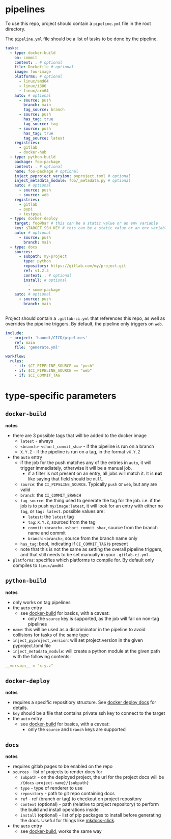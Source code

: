 # pipelines

To use this repo, project should contain a `pipeline.yml` file in the root directory.

The `pipeline.yml` file should be a list of tasks to be done by the pipeline. 

```yml
tasks:
  - type: docker-build
    on: commit
    context: . # optional
    file: Dockefile # optional
    image: foo-image
    platforms: # optional
      - linux/amd64
      - linux/i386
      - linux/arm64
    auto: # optional
      - source: push
        branch: main
        tag_source: branch
      - source: push
        has_tag: true
        tag_source: tag
      - source: push
        has_tag: true
        tag_source: latest
    registries:
      - gitlab
      - docker-hub
  - type: python-build
    package: foo-package
    context: . # optional
    name: foo-package # optional
    inject_pyproject_version: pyproject.toml # optional
    inject_metadata_module: foo/_metadata.py # optional
    auto: # optional
      - source: push
      - source: web
    registries:
      - gitlab
      - pypi
      - testpypi
  - type: docker-deploy
    target: foo@bar # this can be a static value or an env variable
    key: $TARGET_SSH_KEY # this can be a static value or an env variable
    auto: # optional
      - source: push
        branch: main
  - type: docs
    sources:
      - subpath: my-project
        type: python
        repository: https://gitlab.com/my/project.git
        ref: v1.2.3
        context: . # optional
        install: # optional
          - .
          - some-package
    auto: # optional
      - source: push
        branch: main
    
```

Project should contain a `.gitlab-ci.yml` that references this repo, as well as overrides the pipeline triggers.
By default, the pipeline only triggers on `web`.

```yml
include:
  - project: 'haondt/CICD/pipelines'
    ref: main
    file: 'generate.yml'

workflow:
  rules:
    - if: $CI_PIPELINE_SOURCE == "push" 
    - if: $CI_PIPELINE_SOURCE == "web"
    - if: $CI_COMMIT_TAG
```

# type-specific parameters

## `docker-build`

**notes**
- there are 3 possible tags that will be added to the docker image
  - `latest` - always
  - `<branch>-<short_commit_sha>` - if the pipeline is run on a branch
  - `X.Y.Z` - if the pipeline is run on a tag, in the format `vX.Y.Z`
- the `auto` entry
  - if the job for the push matches any of the entries in `auto`, it will trigger immediately, otherwise it will be a manual job.
    - if a filter is not present on an entry, all jobs will match it. It is **not** like saying that field should be `null`.
  - `source`: the `CI_PIPELINE_SOURCE`. Typically `push` or `web`, but any are valid
  - `branch`: the `CI_COMMIT_BRANCH`
  - `tag_source`: the thing used to generate the tag for the job. i.e. if the job is to push `my/image:latest`, it will look for an entry with either no `tag`, or `tag: latest`. possible values are:
    - `latest`: the `latest` tag
    - `tag`: `X.Y.Z`, sourced from the tag
    - `commit`: `<branch>-<short_commit_sha>`, source from the branch name and commit
    - `branch`: `<branch>`, source from the branch name only
  - `has_tag`: bool, indicating if `CI_COMMIT_TAG` is present
  - note that this is not the same as setting the overall pipeline triggers, and that still needs to be set manually in your `.gitlab-ci.yml`.
- `platforms`: specifies which platforms to compile for. By default only compiles to `linux/amd64`

## `python-build`

**notes**
- only works on tag pipelines
- the `auto` entry
  - see [docker-build](#docker-build) for basics, with a caveat:
    - only the `source` key is supported, as the job will fail on non-tag pipelines
- `name`: this will be used as a discriminator in the pipeline to avoid collisions for tasks of the same type
- `inject_pyproject_version`: will set project.version in the given pyproject.toml file
- `inject_metadata_module`: will create a python module at the given path with the following contents:
```yml
__version__ = "x.y.z"
```

## `docker-deploy`

**notes**
- requires a specific repositiory structure. See [docker deploy docs](./docker_deploy.md) for details.
- `key` should be a file that contains private ssh key to connect to the target
- the `auto` entry
  - see [docker-build](#docker-build) for basics, with a caveat:
    - only the `source` and `branch` keys are supported

## `docs`

**notes**
- requires gitlab pages to be enabled on the repo
- `sources` - list of projects to render docs for
  - `subpath` - on the deployed project, the url for the project docs will be `/{docs-project-name}/{subpath}`
  - `type` - type of renderer to use
  - `repository` - path to git repo containing docs
  - `ref` - ref (branch or tag) to checkout on project repository
  - `context` (optional) - path (relative to project repository) to perform the build and install operations inside
  - `install` (optional) - list of pip packages to install before generating the docs. Useful for things like [mkdocs-click](https://github.com/mkdocs/mkdocs-click).
- the `auto` entry
  - see [docker-build](#docker-build), works the same way

